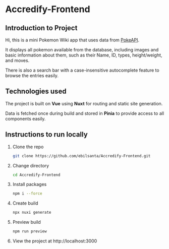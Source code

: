 # Accredify-Frontend
 
## Introduction to Project
Hi, this is a mini Pokemon Wiki app that uses data from [PokeAPI](https://pokeapi.co/). 
  
It displays all pokemon available from the database, including images and basic information about them, such as their Name, ID, types, height/weight, and moves. 
  
There is also a search bar with a case-insensitive autocomplete feature to browse the entries easily.  

## Technologies used
The project is built on **Vue** using **Nuxt** for routing and static site generation.  
  
Data is fetched once during build and stored in **Pinia** to provide access to all components easily. 

## Instructions to run locally
1. Clone the repo 
   ```sh
   git clone https://github.com/ebilsanta/Accredify-Frontend.git
   ```
2. Change directory
   ```sh
   cd Accredify-Frontend
   ```
3. Install packages
   ```sh
   npm i --force
   ```  
4. Create build
    ```sh
   npx nuxi generate
   ``` 
5. Preview build
   ```sh
   npm run preview
   ```  
5. View the project at http://localhost:3000
   
